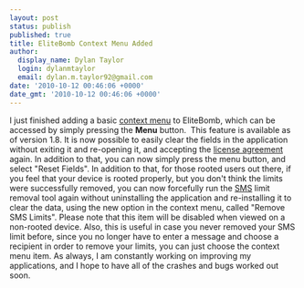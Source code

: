 ```yaml
---
layout: post
status: publish
published: true
title: EliteBomb Context Menu Added
author:
  display_name: Dylan Taylor
  login: dylanmtaylor
  email: dylan.m.taylor92@gmail.com
date: '2010-10-12 00:46:06 +0000'
date_gmt: '2010-10-12 00:46:06 +0000'
---
```

<p>I just finished adding a basic <a class="zem_slink" title="Context menu" rel="wikipedia" href="http://en.wikipedia.org/wiki/Context_menu">context menu</a> to EliteBomb, which can be accessed by simply pressing the <strong>Menu</strong> button.  This feature is available as of version 1.8. It is now possible to easily clear the fields in the application without exiting it and re-opening it, and accepting the <a class="zem_slink" title="License" rel="wikipedia" href="http://en.wikipedia.org/wiki/License">license agreement</a> again. In addition to that, you can now simply press the menu button, and select "Reset Fields". In addition to that, for those rooted users out there, if you feel that your device is rooted properly, but you don't think the limits were successfully removed, you can now forcefully run the <a class="zem_slink" title="SMS" rel="wikipedia" href="http://en.wikipedia.org/wiki/SMS">SMS</a> limit removal tool again without uninstalling the application and re-installing it to clear the data, using the new option in the context menu, called "Remove SMS Limits". Please note that this item will be disabled when viewed on a non-rooted device. Also, this is useful in case you never removed your SMS limit before, since you no longer have to enter a message and choose a recipient in order to remove your limits, you can just choose the context menu item. As always, I am constantly working on improving my applications, and I hope to have all of the crashes and bugs worked out soon.</p>
